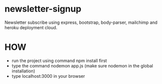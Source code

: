 # newsletter-signup
Newsletter subscribe using express, bootstrap, body-parser, mailchimp and heroku deployment cloud.

# HOW
- run the project using command npm install first
- type the command nodemon app.js (make sure nodemon in the global installation)
- type localhost:3000 in your browser
